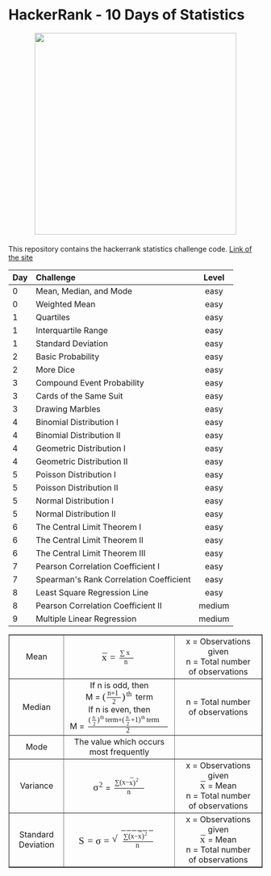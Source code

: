 # HackerRank - 10 Days of Statistics 

<div style='float: center; text-align: center; margin-bottom: 20px'>
  <a href='https://www.hackerrank.com/msgrubler' target="_blank">
  <img width="400px" src="https://blog.hackerrank.com/wp-content/uploads/2017/04/logo_HRwordmark2700x670_2-1.png" />
  </a>
</div>

This repository contains the hackerrank statistics challenge code.
[Link of the site](https://www.hackerrank.com/domains/tutorials/10-days-of-statistics)


| Day           | Challenge                               | Level |
| :------------ |:--------------------------------------- |:-----:|
| 0             | Mean, Median, and Mode                  | easy  |
| 0             | Weighted Mean                           | easy  |
| 1             | Quartiles                               | easy  |
| 1             | Interquartile Range                     | easy  |
| 1             | Standard Deviation                      | easy  |
| 2             | Basic Probability                       | easy  |
| 2             | More Dice                               | easy  |
| 3             | Compound Event Probability              | easy  |
| 3             | Cards of the Same Suit                  | easy  |
| 3             | Drawing Marbles                         | easy  |
| 4             | Binomial Distribution I                 | easy  |
| 4             | Binomial Distribution II                | easy  |
| 4             | Geometric Distribution I                | easy  |
| 4             | Geometric Distribution II               | easy  |
| 5             | Poisson Distribution I                  | easy  |
| 5             | Poisson Distribution II                 | easy  |
| 5             | Normal Distribution I                   | easy  |
| 5             | Normal Distribution II                  | easy  |
| 6             | The Central Limit Theorem I             | easy  |
| 6             | The Central Limit Theorem II            | easy  |
| 6             | The Central Limit Theorem III           | easy  |
| 7             | Pearson Correlation Coefficient I       | easy  |
| 7             | Spearman's Rank Correlation Coefficient | easy  |
| 8             | Least Square Regression Line            | easy  |
| 8             | Pearson Correlation Coefficient II      | medium|
| 9             | Multiple Linear Regression              | medium|

<table border="1" cellspacing="0" align="center">
<tbody align="center">
<tr>
<td>Mean</td>
<td><span class="MathJax_Preview" style="display: none;"></span><span class="MathJax" id="MathJax-Element-1-Frame" tabindex="0" style=""><nobr><span class="math" id="MathJax-Span-1" style="width: 4.374em; display: inline-block;"><span style="display: inline-block; position: relative; width: 3.555em; height: 0px; font-size: 122%;"><span style="position: absolute; clip: rect(0.932em, 1003.55em, 2.68em, -999.997em); top: -2.183em; left: 0em;"><span class="mrow" id="MathJax-Span-2"><span class="texatom" id="MathJax-Span-3"><span class="mrow" id="MathJax-Span-4"><span class="munderover" id="MathJax-Span-5"><span style="display: inline-block; position: relative; width: 0.549em; height: 0px;"><span style="position: absolute; clip: rect(3.391em, 1000.55em, 4.156em, -999.997em); top: -3.986em; left: 0em;"><span class="mi" id="MathJax-Span-6" style="font-family: MathJax_Math-italic;">x</span><span style="display: inline-block; width: 0px; height: 3.992em;"></span></span><span style="position: absolute; clip: rect(3.227em, 1000.44em, 3.609em, -999.997em); top: -4.041em; left: 0.057em;"><span class="mo" id="MathJax-Span-7" style="font-family: MathJax_Main;">¯</span><span style="display: inline-block; width: 0px; height: 3.992em;"></span></span></span></span></span></span><span class="mo" id="MathJax-Span-8" style="font-family: MathJax_Main; padding-left: 0.276em;">=</span><span class="mfrac" id="MathJax-Span-9" style="padding-left: 0.276em;"><span style="display: inline-block; position: relative; width: 1.423em; height: 0px; margin-right: 0.112em; margin-left: 0.112em;"><span style="position: absolute; clip: rect(3.281em, 1001.26em, 4.32em, -999.997em); top: -4.587em; left: 50%; margin-left: -0.653em;"><span class="mrow" id="MathJax-Span-10"><span class="mo" id="MathJax-Span-11" style="font-size: 70.7%; font-family: MathJax_Size1; vertical-align: 0em;">∑</span><span class="mi" id="MathJax-Span-12" style="font-size: 70.7%; font-family: MathJax_Math-italic; padding-left: 0.221em;">x</span></span><span style="display: inline-block; width: 0px; height: 3.992em;"></span></span><span style="position: absolute; clip: rect(3.5em, 1000.44em, 4.156em, -999.997em); top: -3.658em; left: 50%; margin-left: -0.216em;"><span class="mi" id="MathJax-Span-13" style="font-size: 70.7%; font-family: MathJax_Math-italic;">n</span><span style="display: inline-block; width: 0px; height: 3.992em;"></span></span><span style="position: absolute; clip: rect(0.877em, 1001.42em, 1.26em, -999.997em); top: -1.309em; left: 0em;"><span style="display: inline-block; overflow: hidden; vertical-align: 0em; border-top: 1.3px solid; width: 1.423em; height: 0px;"></span><span style="display: inline-block; width: 0px; height: 1.096em;"></span></span></span></span></span><span style="display: inline-block; width: 0px; height: 2.189em;"></span></span></span><span style="display: inline-block; overflow: hidden; vertical-align: -0.463em; border-left: 0px solid; width: 0px; height: 1.937em;"></span></span></nobr></span><script type="math/tex" id="MathJax-Element-1">\bar{x}=\frac{\sum x}{n}</script></td>
<td>x = Observations given<br>
n = Total number of&nbsp;observations</td>
</tr>
<tr>
<td>Median</td>
<td>If n is odd, then<br>
M = <span class="content_latex"><span class="MathJax_Preview" style="display: none;"></span><span class="MathJax" id="MathJax-Element-2-Frame" tabindex="0" style=""><nobr><span class="math" id="MathJax-Span-14" style="width: 2.954em; display: inline-block;"><span style="display: inline-block; position: relative; width: 2.407em; height: 0px; font-size: 122%;"><span style="position: absolute; clip: rect(1.096em, 1002.3em, 2.735em, -999.997em); top: -2.183em; left: 0em;"><span class="mrow" id="MathJax-Span-15"><span class="mo" id="MathJax-Span-16" style="font-family: MathJax_Main;">(</span><span class="mfrac" id="MathJax-Span-17"><span style="display: inline-block; position: relative; width: 1.423em; height: 0px; margin-right: 0.112em; margin-left: 0.112em;"><span style="position: absolute; clip: rect(3.336em, 1001.26em, 4.21em, -999.997em); top: -4.478em; left: 50%; margin-left: -0.653em;"><span class="mrow" id="MathJax-Span-18"><span class="mi" id="MathJax-Span-19" style="font-size: 70.7%; font-family: MathJax_Math-italic;">n</span><span class="mo" id="MathJax-Span-20" style="font-size: 70.7%; font-family: MathJax_Main;">+</span><span class="mn" id="MathJax-Span-21" style="font-size: 70.7%; font-family: MathJax_Main;">1</span></span><span style="display: inline-block; width: 0px; height: 3.992em;"></span></span><span style="position: absolute; clip: rect(3.336em, 1000.33em, 4.156em, -999.997em); top: -3.604em; left: 50%; margin-left: -0.161em;"><span class="mn" id="MathJax-Span-22" style="font-size: 70.7%; font-family: MathJax_Main;">2</span><span style="display: inline-block; width: 0px; height: 3.992em;"></span></span><span style="position: absolute; clip: rect(0.877em, 1001.42em, 1.26em, -999.997em); top: -1.309em; left: 0em;"><span style="display: inline-block; overflow: hidden; vertical-align: 0em; border-top: 1.3px solid; width: 1.423em; height: 0px;"></span><span style="display: inline-block; width: 0px; height: 1.096em;"></span></span></span></span><span class="mo" id="MathJax-Span-23" style="font-family: MathJax_Main;">)</span></span><span style="display: inline-block; width: 0px; height: 2.189em;"></span></span></span><span style="display: inline-block; overflow: hidden; vertical-align: -0.53em; border-left: 0px solid; width: 0px; height: 1.737em;"></span></span></nobr></span><script type="math/tex" id="MathJax-Element-2">(\frac{n+1}{2})</script></span><span class="MathJax_Preview" style="display: none;"></span><span class="MathJax" id="MathJax-Element-3-Frame" tabindex="0" style=""><nobr><span class="math" id="MathJax-Span-24" style="width: 0.877em; display: inline-block;"><span style="display: inline-block; position: relative; width: 0.713em; height: 0px; font-size: 122%;"><span style="position: absolute; clip: rect(1.15em, 1000.71em, 2.352em, -999.997em); top: -2.183em; left: 0em;"><span class="mrow" id="MathJax-Span-25"><span class="msubsup" id="MathJax-Span-26"><span style="display: inline-block; position: relative; width: 0.713em; height: 0px;"><span style="position: absolute; clip: rect(3.828em, 1000em, 4.156em, -999.997em); top: -3.986em; left: 0em;"><span class="mi" id="MathJax-Span-27"></span><span style="display: inline-block; width: 0px; height: 3.992em;"></span></span><span style="position: absolute; top: -4.369em; left: 0em;"><span class="texatom" id="MathJax-Span-28"><span class="mrow" id="MathJax-Span-29"><span class="mi" id="MathJax-Span-30" style="font-size: 70.7%; font-family: MathJax_Math-italic;">t</span><span class="mi" id="MathJax-Span-31" style="font-size: 70.7%; font-family: MathJax_Math-italic;">h</span></span></span><span style="display: inline-block; width: 0px; height: 3.992em;"></span></span></span></span></span><span style="display: inline-block; width: 0px; height: 2.189em;"></span></span></span><span style="display: inline-block; overflow: hidden; vertical-align: -0.063em; border-left: 0px solid; width: 0px; height: 1.203em;"></span></span></nobr></span><script type="math/tex" id="MathJax-Element-3">^{th}</script> term<br>
If n is even, then<br>
M = <span class="content_latex"><span class="MathJax_Preview" style="display: none;"></span><span class="MathJax" id="MathJax-Element-4-Frame" tabindex="0" style=""><nobr><span class="math" id="MathJax-Span-32" style="width: 10.167em; display: inline-block;"><span style="display: inline-block; position: relative; width: 8.309em; height: 0px; font-size: 122%;"><span style="position: absolute; clip: rect(0.604em, 1008.31em, 2.735em, -999.997em); top: -2.183em; left: 0em;"><span class="mrow" id="MathJax-Span-33"><span class="mfrac" id="MathJax-Span-34"><span style="display: inline-block; position: relative; width: 8.09em; height: 0px; margin-right: 0.112em; margin-left: 0.112em;"><span style="position: absolute; clip: rect(3.117em, 1007.98em, 4.484em, -999.997em); top: -4.697em; left: 50%; margin-left: -3.986em;"><span class="mrow" id="MathJax-Span-35"><span class="mo" id="MathJax-Span-36" style="font-size: 70.7%; font-family: MathJax_Main;">(</span><span class="mfrac" id="MathJax-Span-37"><span style="display: inline-block; position: relative; width: 0.44em; height: 0px; margin-right: 0.112em; margin-left: 0.112em;"><span style="position: absolute; clip: rect(3.609em, 1000.28em, 4.156em, -999.997em); top: -4.314em; left: 50%; margin-left: -0.161em;"><span class="mi" id="MathJax-Span-38" style="font-size: 50%; font-family: MathJax_Math-italic;">n</span><span style="display: inline-block; width: 0px; height: 3.992em;"></span></span><span style="position: absolute; clip: rect(3.5em, 1000.22em, 4.156em, -999.997em); top: -3.658em; left: 50%; margin-left: -0.107em;"><span class="mn" id="MathJax-Span-39" style="font-size: 50%; font-family: MathJax_Main;">2</span><span style="display: inline-block; width: 0px; height: 3.992em;"></span></span><span style="position: absolute; clip: rect(0.877em, 1000.44em, 1.26em, -999.997em); top: -1.254em; left: 0em;"><span style="display: inline-block; overflow: hidden; vertical-align: 0em; border-top: 1.3px solid; width: 0.44em; height: 0px;"></span><span style="display: inline-block; width: 0px; height: 1.096em;"></span></span></span></span><span class="msubsup" id="MathJax-Span-40"><span style="display: inline-block; position: relative; width: 0.822em; height: 0px;"><span style="position: absolute; clip: rect(3.281em, 1000.22em, 4.32em, -999.997em); top: -3.986em; left: 0em;"><span class="mo" id="MathJax-Span-41" style="font-size: 70.7%; font-family: MathJax_Main;">)</span><span style="display: inline-block; width: 0px; height: 3.992em;"></span></span><span style="position: absolute; top: -4.314em; left: 0.276em;"><span class="texatom" id="MathJax-Span-42"><span class="mrow" id="MathJax-Span-43"><span class="mi" id="MathJax-Span-44" style="font-size: 50%; font-family: MathJax_Math-italic;">t</span><span class="mi" id="MathJax-Span-45" style="font-size: 50%; font-family: MathJax_Math-italic;">h</span></span></span><span style="display: inline-block; width: 0px; height: 3.992em;"></span></span></span></span><span class="mi" id="MathJax-Span-46" style="font-size: 70.7%; font-family: MathJax_Math-italic;">t</span><span class="mi" id="MathJax-Span-47" style="font-size: 70.7%; font-family: MathJax_Math-italic;">e</span><span class="mi" id="MathJax-Span-48" style="font-size: 70.7%; font-family: MathJax_Math-italic;">r</span><span class="mi" id="MathJax-Span-49" style="font-size: 70.7%; font-family: MathJax_Math-italic;">m</span><span class="mo" id="MathJax-Span-50" style="font-size: 70.7%; font-family: MathJax_Main;">+</span><span class="mo" id="MathJax-Span-51" style="font-size: 70.7%; font-family: MathJax_Main;">(</span><span class="mfrac" id="MathJax-Span-52"><span style="display: inline-block; position: relative; width: 0.44em; height: 0px; margin-right: 0.112em; margin-left: 0.112em;"><span style="position: absolute; clip: rect(3.609em, 1000.28em, 4.156em, -999.997em); top: -4.314em; left: 50%; margin-left: -0.161em;"><span class="mi" id="MathJax-Span-53" style="font-size: 50%; font-family: MathJax_Math-italic;">n</span><span style="display: inline-block; width: 0px; height: 3.992em;"></span></span><span style="position: absolute; clip: rect(3.5em, 1000.22em, 4.156em, -999.997em); top: -3.658em; left: 50%; margin-left: -0.107em;"><span class="mn" id="MathJax-Span-54" style="font-size: 50%; font-family: MathJax_Main;">2</span><span style="display: inline-block; width: 0px; height: 3.992em;"></span></span><span style="position: absolute; clip: rect(0.877em, 1000.44em, 1.26em, -999.997em); top: -1.254em; left: 0em;"><span style="display: inline-block; overflow: hidden; vertical-align: 0em; border-top: 1.3px solid; width: 0.44em; height: 0px;"></span><span style="display: inline-block; width: 0px; height: 1.096em;"></span></span></span></span><span class="mo" id="MathJax-Span-55" style="font-size: 70.7%; font-family: MathJax_Main;">+</span><span class="mn" id="MathJax-Span-56" style="font-size: 70.7%; font-family: MathJax_Main;">1</span><span class="msubsup" id="MathJax-Span-57"><span style="display: inline-block; position: relative; width: 0.822em; height: 0px;"><span style="position: absolute; clip: rect(3.281em, 1000.22em, 4.32em, -999.997em); top: -3.986em; left: 0em;"><span class="mo" id="MathJax-Span-58" style="font-size: 70.7%; font-family: MathJax_Main;">)</span><span style="display: inline-block; width: 0px; height: 3.992em;"></span></span><span style="position: absolute; top: -4.314em; left: 0.276em;"><span class="texatom" id="MathJax-Span-59"><span class="mrow" id="MathJax-Span-60"><span class="mi" id="MathJax-Span-61" style="font-size: 50%; font-family: MathJax_Math-italic;">t</span><span class="mi" id="MathJax-Span-62" style="font-size: 50%; font-family: MathJax_Math-italic;">h</span></span></span><span style="display: inline-block; width: 0px; height: 3.992em;"></span></span></span></span><span class="mi" id="MathJax-Span-63" style="font-size: 70.7%; font-family: MathJax_Math-italic;">t</span><span class="mi" id="MathJax-Span-64" style="font-size: 70.7%; font-family: MathJax_Math-italic;">e</span><span class="mi" id="MathJax-Span-65" style="font-size: 70.7%; font-family: MathJax_Math-italic;">r</span><span class="mi" id="MathJax-Span-66" style="font-size: 70.7%; font-family: MathJax_Math-italic;">m</span></span><span style="display: inline-block; width: 0px; height: 3.992em;"></span></span><span style="position: absolute; clip: rect(3.336em, 1000.33em, 4.156em, -999.997em); top: -3.604em; left: 50%; margin-left: -0.161em;"><span class="mn" id="MathJax-Span-67" style="font-size: 70.7%; font-family: MathJax_Main;">2</span><span style="display: inline-block; width: 0px; height: 3.992em;"></span></span><span style="position: absolute; clip: rect(0.877em, 1008.09em, 1.26em, -999.997em); top: -1.309em; left: 0em;"><span style="display: inline-block; overflow: hidden; vertical-align: 0em; border-top: 1.3px solid; width: 8.09em; height: 0px;"></span><span style="display: inline-block; width: 0px; height: 1.096em;"></span></span></span></span></span><span style="display: inline-block; width: 0px; height: 2.189em;"></span></span></span><span style="display: inline-block; overflow: hidden; vertical-align: -0.53em; border-left: 0px solid; width: 0px; height: 2.337em;"></span></span></nobr></span><script type="math/tex" id="MathJax-Element-4">\frac{(\frac{n}{2})^{th}term+(\frac{n}{2}+1)^{th}term}{2}</script></span></td>
<td>n = Total number of&nbsp;observations</td>
</tr>
<tr>
<td>Mode</td>
<td>The value which occurs most frequently</td>
<td></td>
</tr>
<tr>
<td>Variance</td>
<td class=""><span class="MathJax_Preview" style="display: none;"></span><span class="MathJax" id="MathJax-Element-5-Frame" tabindex="0" style=""><nobr><span class="math" id="MathJax-Span-68" style="width: 1.26em; display: inline-block;"><span style="display: inline-block; position: relative; width: 1.041em; height: 0px; font-size: 122%;"><span style="position: absolute; clip: rect(1.205em, 1001.04em, 2.352em, -999.997em); top: -2.183em; left: 0em;"><span class="mrow" id="MathJax-Span-69"><span class="msubsup" id="MathJax-Span-70"><span style="display: inline-block; position: relative; width: 1.041em; height: 0px;"><span style="position: absolute; clip: rect(3.391em, 1000.55em, 4.156em, -999.997em); top: -3.986em; left: 0em;"><span class="mi" id="MathJax-Span-71" style="font-family: MathJax_Math-italic;">σ<span style="display: inline-block; overflow: hidden; height: 1px; width: 0.003em;"></span></span><span style="display: inline-block; width: 0px; height: 3.992em;"></span></span><span style="position: absolute; top: -4.369em; left: 0.604em;"><span class="texatom" id="MathJax-Span-72"><span class="mrow" id="MathJax-Span-73"><span class="mn" id="MathJax-Span-74" style="font-size: 70.7%; font-family: MathJax_Main;">2</span></span></span><span style="display: inline-block; width: 0px; height: 3.992em;"></span></span></span></span></span><span style="display: inline-block; width: 0px; height: 2.189em;"></span></span></span><span style="display: inline-block; overflow: hidden; vertical-align: -0.063em; border-left: 0px solid; width: 0px; height: 1.137em;"></span></span></nobr></span><script type="math/tex" id="MathJax-Element-5">\sigma ^{2}</script> = <span class="content_latex"><span class="MathJax_Preview" style="display: none;"></span><span class="MathJax" id="MathJax-Element-6-Frame" tabindex="0" style=""><nobr><span class="math" id="MathJax-Span-75" style="width: 4.046em; display: inline-block;"><span style="display: inline-block; position: relative; width: 3.281em; height: 0px; font-size: 122%;"><span style="position: absolute; clip: rect(0.768em, 1003.28em, 2.68em, -999.997em); top: -2.183em; left: 0em;"><span class="mrow" id="MathJax-Span-76"><span class="mfrac" id="MathJax-Span-77"><span style="display: inline-block; position: relative; width: 3.063em; height: 0px; margin-right: 0.112em; margin-left: 0.112em;"><span style="position: absolute; clip: rect(3.172em, 1002.95em, 4.32em, -999.997em); top: -4.587em; left: 50%; margin-left: -1.473em;"><span class="mrow" id="MathJax-Span-78"><span class="mo" id="MathJax-Span-79" style="font-size: 70.7%; font-family: MathJax_Size1; vertical-align: 0em;">∑</span><span class="mo" id="MathJax-Span-80" style="font-size: 70.7%; font-family: MathJax_Main;">(</span><span class="mi" id="MathJax-Span-81" style="font-size: 70.7%; font-family: MathJax_Math-italic;">x</span><span class="mo" id="MathJax-Span-82" style="font-size: 70.7%; font-family: MathJax_Main;">−</span><span class="texatom" id="MathJax-Span-83"><span class="mrow" id="MathJax-Span-84"><span class="munderover" id="MathJax-Span-85"><span style="display: inline-block; position: relative; width: 0.385em; height: 0px;"><span style="position: absolute; clip: rect(3.391em, 1000.38em, 4.156em, -999.997em); top: -3.986em; left: 0em;"><span class="mi" id="MathJax-Span-86" style="font-size: 70.7%; font-family: MathJax_Math-italic;">x</span><span style="display: inline-block; width: 0px; height: 3.992em;"></span></span><span style="position: absolute; clip: rect(3.391em, 1000.33em, 3.773em, -999.997em); top: -4.15em; left: 0.057em;"><span class="mo" id="MathJax-Span-87" style="font-size: 70.7%; font-family: MathJax_Main;">¯</span><span style="display: inline-block; width: 0px; height: 3.992em;"></span></span></span></span></span></span><span class="msubsup" id="MathJax-Span-88"><span style="display: inline-block; position: relative; width: 0.604em; height: 0px;"><span style="position: absolute; clip: rect(3.281em, 1000.22em, 4.32em, -999.997em); top: -3.986em; left: 0em;"><span class="mo" id="MathJax-Span-89" style="font-size: 70.7%; font-family: MathJax_Main;">)</span><span style="display: inline-block; width: 0px; height: 3.992em;"></span></span><span style="position: absolute; top: -4.314em; left: 0.276em;"><span class="texatom" id="MathJax-Span-90"><span class="mrow" id="MathJax-Span-91"><span class="mn" id="MathJax-Span-92" style="font-size: 50%; font-family: MathJax_Main;">2</span></span></span><span style="display: inline-block; width: 0px; height: 3.992em;"></span></span></span></span></span><span style="display: inline-block; width: 0px; height: 3.992em;"></span></span><span style="position: absolute; clip: rect(3.5em, 1000.44em, 4.156em, -999.997em); top: -3.658em; left: 50%; margin-left: -0.216em;"><span class="mi" id="MathJax-Span-93" style="font-size: 70.7%; font-family: MathJax_Math-italic;">n</span><span style="display: inline-block; width: 0px; height: 3.992em;"></span></span><span style="position: absolute; clip: rect(0.877em, 1003.06em, 1.26em, -999.997em); top: -1.309em; left: 0em;"><span style="display: inline-block; overflow: hidden; vertical-align: 0em; border-top: 1.3px solid; width: 3.063em; height: 0px;"></span><span style="display: inline-block; width: 0px; height: 1.096em;"></span></span></span></span></span><span style="display: inline-block; width: 0px; height: 2.189em;"></span></span></span><span style="display: inline-block; overflow: hidden; vertical-align: -0.463em; border-left: 0px solid; width: 0px; height: 2.137em;"></span></span></nobr></span><script type="math/tex" id="MathJax-Element-6">\frac{\sum (x-\bar{x})^{2}}{n}</script></span></td>
<td>x = Observations given<br>
<span class="MathJax_Preview" style="display: none;"></span><span class="MathJax" id="MathJax-Element-7-Frame" tabindex="0" style=""><nobr><span class="math" id="MathJax-Span-94" style="width: 0.713em; display: inline-block;"><span style="display: inline-block; position: relative; width: 0.549em; height: 0px; font-size: 122%;"><span style="position: absolute; clip: rect(1.423em, 1000.5em, 2.352em, -999.997em); top: -2.183em; left: 0em;"><span class="mrow" id="MathJax-Span-95"><span class="texatom" id="MathJax-Span-96"><span class="mrow" id="MathJax-Span-97"><span class="munderover" id="MathJax-Span-98"><span style="display: inline-block; position: relative; width: 0.549em; height: 0px;"><span style="position: absolute; clip: rect(3.391em, 1000.55em, 4.156em, -999.997em); top: -3.986em; left: 0em;"><span class="mi" id="MathJax-Span-99" style="font-family: MathJax_Math-italic;">x</span><span style="display: inline-block; width: 0px; height: 3.992em;"></span></span><span style="position: absolute; clip: rect(3.227em, 1000.44em, 3.609em, -999.997em); top: -4.041em; left: 0.057em;"><span class="mo" id="MathJax-Span-100" style="font-family: MathJax_Main;">¯</span><span style="display: inline-block; width: 0px; height: 3.992em;"></span></span></span></span></span></span></span><span style="display: inline-block; width: 0px; height: 2.189em;"></span></span></span><span style="display: inline-block; overflow: hidden; vertical-align: -0.063em; border-left: 0px solid; width: 0px; height: 0.937em;"></span></span></nobr></span><script type="math/tex" id="MathJax-Element-7">\bar{x}</script> = Mean<br>
n = Total number of&nbsp;observations</td>
</tr>
<tr>
<td>Standard Deviation</td>
<td><span class="MathJax_Preview" style="display: none;"></span><span class="MathJax" id="MathJax-Element-8-Frame" tabindex="0" style=""><nobr><span class="math" id="MathJax-Span-101" style="width: 10.112em; display: inline-block;"><span style="display: inline-block; position: relative; width: 8.254em; height: 0px; font-size: 122%;"><span style="position: absolute; clip: rect(0.658em, 1008.25em, 2.79em, -999.997em); top: -2.183em; left: 0em;"><span class="mrow" id="MathJax-Span-102"><span class="mi" id="MathJax-Span-103" style="font-family: MathJax_Math-italic;">S<span style="display: inline-block; overflow: hidden; height: 1px; width: 0.057em;"></span></span><span class="mo" id="MathJax-Span-104" style="font-family: MathJax_Main; padding-left: 0.276em;">=</span><span class="mi" id="MathJax-Span-105" style="font-family: MathJax_Math-italic; padding-left: 0.276em;">σ<span style="display: inline-block; overflow: hidden; height: 1px; width: 0.003em;"></span></span><span class="mo" id="MathJax-Span-106" style="font-family: MathJax_Main; padding-left: 0.276em;">=</span><span class="msqrt" id="MathJax-Span-107" style="padding-left: 0.276em;"><span style="display: inline-block; position: relative; width: 4.374em; height: 0px;"><span style="position: absolute; clip: rect(2.571em, 1003.34em, 4.484em, -999.997em); top: -3.986em; left: 0.986em;"><span class="mrow" id="MathJax-Span-108"><span class="mfrac" id="MathJax-Span-109"><span style="display: inline-block; position: relative; width: 3.063em; height: 0px; margin-right: 0.112em; margin-left: 0.112em;"><span style="position: absolute; clip: rect(3.172em, 1002.95em, 4.32em, -999.997em); top: -4.587em; left: 50%; margin-left: -1.473em;"><span class="mrow" id="MathJax-Span-110"><span class="mo" id="MathJax-Span-111" style="font-size: 70.7%; font-family: MathJax_Size1; vertical-align: 0em;">∑</span><span class="mo" id="MathJax-Span-112" style="font-size: 70.7%; font-family: MathJax_Main;">(</span><span class="mi" id="MathJax-Span-113" style="font-size: 70.7%; font-family: MathJax_Math-italic;">x</span><span class="mo" id="MathJax-Span-114" style="font-size: 70.7%; font-family: MathJax_Main;">−</span><span class="texatom" id="MathJax-Span-115"><span class="mrow" id="MathJax-Span-116"><span class="munderover" id="MathJax-Span-117"><span style="display: inline-block; position: relative; width: 0.385em; height: 0px;"><span style="position: absolute; clip: rect(3.391em, 1000.38em, 4.156em, -999.997em); top: -3.986em; left: 0em;"><span class="mi" id="MathJax-Span-118" style="font-size: 70.7%; font-family: MathJax_Math-italic;">x</span><span style="display: inline-block; width: 0px; height: 3.992em;"></span></span><span style="position: absolute; clip: rect(3.391em, 1000.33em, 3.773em, -999.997em); top: -4.15em; left: 0.057em;"><span class="mo" id="MathJax-Span-119" style="font-size: 70.7%; font-family: MathJax_Main;">¯</span><span style="display: inline-block; width: 0px; height: 3.992em;"></span></span></span></span></span></span><span class="msubsup" id="MathJax-Span-120"><span style="display: inline-block; position: relative; width: 0.604em; height: 0px;"><span style="position: absolute; clip: rect(3.281em, 1000.22em, 4.32em, -999.997em); top: -3.986em; left: 0em;"><span class="mo" id="MathJax-Span-121" style="font-size: 70.7%; font-family: MathJax_Main;">)</span><span style="display: inline-block; width: 0px; height: 3.992em;"></span></span><span style="position: absolute; top: -4.314em; left: 0.276em;"><span class="texatom" id="MathJax-Span-122"><span class="mrow" id="MathJax-Span-123"><span class="mn" id="MathJax-Span-124" style="font-size: 50%; font-family: MathJax_Main;">2</span></span></span><span style="display: inline-block; width: 0px; height: 3.992em;"></span></span></span></span></span><span style="display: inline-block; width: 0px; height: 3.992em;"></span></span><span style="position: absolute; clip: rect(3.5em, 1000.44em, 4.156em, -999.997em); top: -3.658em; left: 50%; margin-left: -0.216em;"><span class="mi" id="MathJax-Span-125" style="font-size: 70.7%; font-family: MathJax_Math-italic;">n</span><span style="display: inline-block; width: 0px; height: 3.992em;"></span></span><span style="position: absolute; clip: rect(0.877em, 1003.06em, 1.26em, -999.997em); top: -1.309em; left: 0em;"><span style="display: inline-block; overflow: hidden; vertical-align: 0em; border-top: 1.3px solid; width: 3.063em; height: 0px;"></span><span style="display: inline-block; width: 0px; height: 1.096em;"></span></span></span></span></span><span style="display: inline-block; width: 0px; height: 3.992em;"></span></span><span style="position: absolute; clip: rect(3.555em, 1003.34em, 3.937em, -999.997em); top: -5.025em; left: 0.986em;"><span style="display: inline-block; position: relative; width: 3.336em; height: 0px;"><span style="position: absolute; font-family: MathJax_Main; top: -3.986em; left: -0.107em;">−<span style="display: inline-block; width: 0px; height: 3.992em;"></span></span><span style="position: absolute; font-family: MathJax_Main; top: -3.986em; left: 2.68em;">−<span style="display: inline-block; width: 0px; height: 3.992em;"></span></span><span style="font-family: MathJax_Main; position: absolute; top: -3.986em; left: 0.44em;">−<span style="display: inline-block; width: 0px; height: 3.992em;"></span></span><span style="font-family: MathJax_Main; position: absolute; top: -3.986em; left: 0.986em;">−<span style="display: inline-block; width: 0px; height: 3.992em;"></span></span><span style="font-family: MathJax_Main; position: absolute; top: -3.986em; left: 1.533em;">−<span style="display: inline-block; width: 0px; height: 3.992em;"></span></span><span style="font-family: MathJax_Main; position: absolute; top: -3.986em; left: 2.079em;">−<span style="display: inline-block; width: 0px; height: 3.992em;"></span></span></span><span style="display: inline-block; width: 0px; height: 3.992em;"></span></span><span style="position: absolute; clip: rect(2.68em, 1001.04em, 4.811em, -999.997em); top: -4.205em; left: 0em;"><span style="font-family: MathJax_Size2;">√</span><span style="display: inline-block; width: 0px; height: 3.992em;"></span></span></span></span></span><span style="display: inline-block; width: 0px; height: 2.189em;"></span></span></span><span style="display: inline-block; overflow: hidden; vertical-align: -0.597em; border-left: 0px solid; width: 0px; height: 2.337em;"></span></span></nobr></span><script type="math/tex" id="MathJax-Element-8">S = \sigma = \sqrt{\frac{\sum (x-\bar{x})^{2}}{n}}</script></td>
<td>x = Observations given<br>
<span class="MathJax_Preview" style="display: none;"></span><span class="MathJax" id="MathJax-Element-9-Frame" tabindex="0" style=""><nobr><span class="math" id="MathJax-Span-126" style="width: 0.713em; display: inline-block;"><span style="display: inline-block; position: relative; width: 0.549em; height: 0px; font-size: 122%;"><span style="position: absolute; clip: rect(1.423em, 1000.5em, 2.352em, -999.997em); top: -2.183em; left: 0em;"><span class="mrow" id="MathJax-Span-127"><span class="texatom" id="MathJax-Span-128"><span class="mrow" id="MathJax-Span-129"><span class="munderover" id="MathJax-Span-130"><span style="display: inline-block; position: relative; width: 0.549em; height: 0px;"><span style="position: absolute; clip: rect(3.391em, 1000.55em, 4.156em, -999.997em); top: -3.986em; left: 0em;"><span class="mi" id="MathJax-Span-131" style="font-family: MathJax_Math-italic;">x</span><span style="display: inline-block; width: 0px; height: 3.992em;"></span></span><span style="position: absolute; clip: rect(3.227em, 1000.44em, 3.609em, -999.997em); top: -4.041em; left: 0.057em;"><span class="mo" id="MathJax-Span-132" style="font-family: MathJax_Main;">¯</span><span style="display: inline-block; width: 0px; height: 3.992em;"></span></span></span></span></span></span></span><span style="display: inline-block; width: 0px; height: 2.189em;"></span></span></span><span style="display: inline-block; overflow: hidden; vertical-align: -0.063em; border-left: 0px solid; width: 0px; height: 0.937em;"></span></span></nobr></span><script type="math/tex" id="MathJax-Element-9">\bar{x}</script> = Mean<br>
n = Total number of&nbsp;observations</td>
</tr>
</tbody>
</table>
